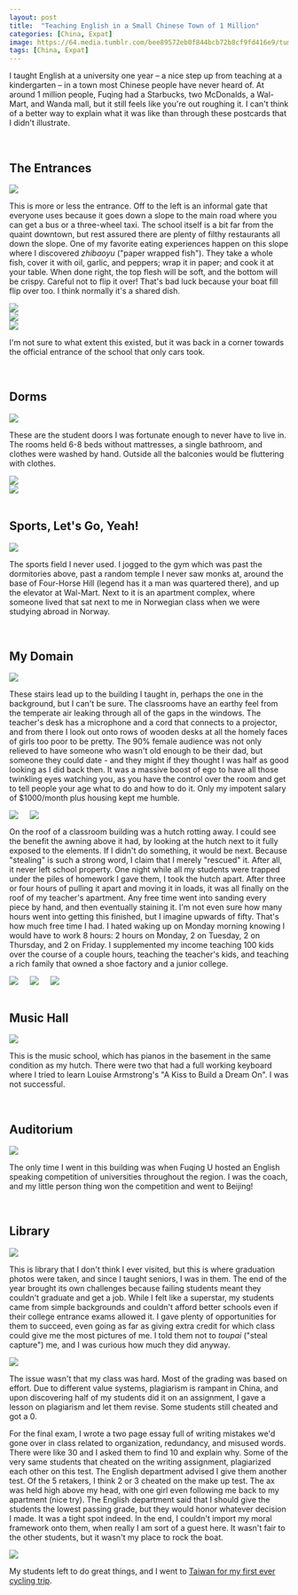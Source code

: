 ```yaml
---
layout: post
title:  "Teaching English in a Small Chinese Town of 1 Million"
categories: [China, Expat]
image: https://64.media.tumblr.com/bee89572eb0f844bcb72b8cf9fd416e9/tumblr_nhy20h9yCj1swz9s8o2_1280.jpg
tags: [China, Expat]
---
```



<p>I taught English at a university one year &ndash; a nice step up from teaching at a kindergarten &ndash; in a town most Chinese people have never heard of. At around 1 million people, Fuqing had a Starbucks, two McDonalds, a Wal-Mart, and Wanda mall, but it still feels like you're out roughing it. I can't think of a better way to explain what it was like than through these postcards that I didn't illustrate.</p>

<br>
<h2>The Entrances</h2>
<div class="columns"><img class="glightbox" src="https://64.media.tumblr.com/a69611d58c995ad6890f889ece12eb3b/fe9bbd2c9a7ed355-d7/s2048x3072/8ba34f6a4343b324444749b98d36a8968f8685d1.jpg">
</div>
<p>This is more or less the entrance. Off to the left is an informal gate that everyone uses because it goes down a slope to the main road where you can get a bus or a three-wheel taxi. The school itself is a bit far from the quaint downtown, but rest assured there are plenty of filthy restaurants all down the slope. One of my favorite eating experiences happen on this slope where I discovered <i>zhibaoyu</i> ("paper wrapped fish"). They take a whole fish, cover it with oil, garlic, and peppers; wrap it in paper; and cook it at your table. When done right, the top flesh will be soft, and the bottom will be crispy. Careful not to flip it over! That's bad luck because your boat fill flip over too. I think normally it's a shared dish.</p>
<div class="columns"><img class="glightbox" src="https://64.media.tumblr.com/bb6c908828a5b60deed27199970cac5d/fe9bbd2c9a7ed355-03/s2048x3072/bdb5122f2010866ea22cf4dd535d928f4763829d.jpg">
</div>
<div class="columns"><img class="glightbox" src="https://64.media.tumblr.com/9927d9ffbd34152cb95734180cf719a5/fe9bbd2c9a7ed355-d6/s640x960/c8f9ad14f458641bdbcc72fbc4d7b4bbc363aca2.jpg">
</div>
<div class="columns"><img class="glightbox" src="https://64.media.tumblr.com/a57cb3495a67cec9c8c7cb0eb1e7555d/fe9bbd2c9a7ed355-7a/s2048x3072/86d85cb78a2bd302e0aaa35800d99e85abe325e0.jpg">
</div>
<p>I'm not sure to what extent this existed, but it was back in a corner towards the official entrance of the school that only cars took.</p>
<br>
<h2>Dorms</h2>
<div class="columns"><img class="glightbox" src="https://64.media.tumblr.com/95e70f28952ea7484f4775fd63fb2f21/fe9bbd2c9a7ed355-9d/s2048x3072/a1481fb0ce40f6618c0ab0dfe8b4caf5fb453a0c.jpg">
</div>
<p>These are the student doors I was fortunate enough to never have to live in. The rooms held 6-8 beds without mattresses, a single bathroom, and clothes were washed by hand. Outside all the balconies would be fluttering with clothes.</p>
<div class="columns"><img class="glightbox" src="https://64.media.tumblr.com/213d36f19bc1e62f0605f49fd8fabf46/fe9bbd2c9a7ed355-7a/s2048x3072/89b4f23a11b458c87310e66dfb31159179ea4301.jpg">
</div>
<div class="columns"><img class="glightbox" src="https://64.media.tumblr.com/59b56ceee3715c94839dff8bc459457f/fe9bbd2c9a7ed355-09/s2048x3072/2c6e577ee2a94bc69f6a907a2ddaab779e5508a0.jpg">
</div>
<br>
<h2>Sports, Let's Go, Yeah!</h2>
<div class="columns"><img class="glightbox" src="https://64.media.tumblr.com/c78608c2cc6f55ce90b0547abe5c1b7d/fe9bbd2c9a7ed355-4b/s2048x3072/4e630644b394540e2235a249e11e96368a24cc5c.jpg">
</div>
<p>The sports field I never used. I jogged to the gym which was past the dormitories above, past a random temple I never saw monks at, around the base of Four-Horse Hill (legend has it a man was quartered there), and up the elevator at Wal-Mart. Next to it is an apartment complex, where someone lived that sat next to me in Norwegian class when we were studying abroad in Norway.</p>
<br>
<h2>My Domain</h2>
<div class="columns"><img class="glightbox" src="https://64.media.tumblr.com/e73bb816bd6fed1c3513e22e0606e644/fe9bbd2c9a7ed355-99/s2048x3072/98bb2a6091dd16840d47511fc1fb3f424b902042.jpg">
</div>
<p>These stairs lead up to the building I taught in, perhaps the one in the background, but I can't be sure. The classrooms have an earthy feel from the temperate air leaking through all of the gaps in the windows. The teacher's desk has a microphone and a cord that connects to a projector, and from there I look out onto rows of wooden desks at all the homely faces of girls too poor to be pretty. The 90% female audience was not only relieved to have someone who wasn't old enough to be their dad, but someone they could date - and they might if they thought I was half as good looking as I did back then. It was a massive boost of ego to have all those twinkling eyes watching you, as you have the control over the room and get to tell people your age what to do and how to do it. Only my impotent salary of $1000/month plus housing kept me humble.</p>
<div class="columns">
<div><img class="glightbox" src="https://64.media.tumblr.com/ff78a9e63645fc0b31c03b35bda6f7a0/fe9bbd2c9a7ed355-62/s2048x3072/7b08b64528f0ae51279de1376845ffa980973a6d.jpg">
</div>
<div><img class="glightbox" src="https://64.media.tumblr.com/a29621e859b7e84a78c87a0f6e6cd947/fe9bbd2c9a7ed355-d8/s2048x3072/1485fb1737a5f67303affa259aeee7303e093319.jpg">
</div>
</div>
<p>On the roof of a classroom building was a hutch rotting away. I could see the benefit the awning above it had, by looking at the hutch next to it fully exposed to the elements. If I didn't do something, it would be next. Because "stealing" is such a strong word, I claim that I merely "rescued" it. After all, it never left school property. One night while all my students were trapped under the piles of homework I gave them, I took the hutch apart. After three or four hours of pulling it apart and moving it in loads, it was all finally on the roof of my teacher's apartment. Any free time went into sanding every piece by hand, and then eventually staining it. I'm not even sure how many hours went into getting this finished, but I imagine upwards of fifty. That's how much free time I had. I hated waking up on Monday morning knowing I would have to work 8 hours: 2 hours on Monday, 2 on Tuesday, 2 on Thursday, and 2 on Friday. I supplemented my income teaching 100 kids over the course of a couple hours, teaching the teacher's kids, and teaching a rich family that owned a shoe factory and a junior college.</p>
<div class="columns">
<div><img class="glightbox" src="https://64.media.tumblr.com/b7f0fe41e78eabe34d1dbfc56ddee43e/fe9bbd2c9a7ed355-c1/s2048x3072/e889a617d2a7207701e3b94059a611ed37514f4f.jpg">
</div>
<div><img class="glightbox" src="https://64.media.tumblr.com/39d072ae796631500a5904affaf3fd77/fe9bbd2c9a7ed355-6d/s2048x3072/b9327766553c987a3d93526d5e67c6738ef7f38c.jpg">
</div>
<div><img class="glightbox" src="https://64.media.tumblr.com/9be0b899ca90dcbd9567f0f472875431/fe9bbd2c9a7ed355-37/s2048x3072/c8ab99b3af0b717fa7cfb95413c4f1626bf3bb45.jpg">
</div>
</div>
<br>
<h2>Music Hall</h2>
<div class="columns"><img class="glightbox" src="https://64.media.tumblr.com/3a7b2310db14b6e45552e770259e9a74/fe9bbd2c9a7ed355-ea/s2048x3072/f445db4c077145fd6a700e9baa1b4299400e0370.jpg">
</div>
<p>This is the music school, which has pianos in the basement in the same condition as my hutch. There were two that had a full working keyboard where I tried to learn Louise Armstrong's "A Kiss to Build a Dream On". I was not successful.</p>
<br>
<h2>Auditorium</h2>
<div class="columns"><img class="glightbox" src="https://64.media.tumblr.com/283b01ea44a2f50700fe80019b9282b8/fe9bbd2c9a7ed355-55/s2048x3072/6f1f5a83848b23b37a02625f326127dca239090e.jpg">
</div>
<p>The only time I went in this building was when Fuqing U hosted an English speaking competition of universities throughout the region. I was the coach, and my little person thing won the competition and went to Beijing!</p>
<br>
<h2>Library</h2>
<div class="columns"><img class="glightbox" src="https://64.media.tumblr.com/c641f20ee47c6918af197e0aa30db546/fe9bbd2c9a7ed355-dc/s2048x3072/7e9300e1192cf0510ed5e3185a6cdea4b1ca2d59.jpg">
</div>
<p>This is library that I don't think I ever visited, but this is where graduation photos were taken, and since I taught seniors, I was in them. The end of the year brought its own challenges because failing students meant they couldn't graduate and get a job. While I felt like a superstar, my students came from simple backgrounds and couldn't afford better schools even if their college entrance exams allowed it. I gave plenty of opportunities for them to succeed, even going as far as giving extra credit for which class could give me the most pictures of me. I told them not to <i>toupai</i> ("steal capture") me, and I was curious how much they did anyway. </p>
<div class="columns"><img class="glightbox" src="https://64.media.tumblr.com/be5e820f56e95e755ed3df2350fe7eee/fe9bbd2c9a7ed355-25/s540x810/cc59366b315ccf6afc856a1e28c53a703f8ef314.jpg">
</div>
<p>The issue wasn't that my class was hard. Most of the grading was based on effort. Due to different value systems, plagiarism is rampant in China, and upon discovering half of my students did it on an assignment, I gave a lesson on plagiarism and let them revise. Some students still cheated and got a 0.</p>
<p>For the final exam, I wrote a two page essay full of writing mistakes we'd gone over in class related to organization, redundancy, and misused words. There were like 30 and I asked them to find 10 and explain why. Some of the very same students that cheated on the writing assignment, plagiarized each other on this test. The English department advised I give them another test. Of the 5 retakers, I think 2 or 3 cheated on the make up test. The ax was held high above my head, with one girl even following me back to my apartment (nice try). The English department said that I should give the students the lowest passing grade, but they would honor whatever decision I made. It was a tight spot indeed. In the end, I couldn't import my moral framework onto them, when really I am sort of a guest here. It wasn't fair to the other students, but it wasn't my place to rock the boat.</p>
<div class="columns"><img class="glightbox" src="https://64.media.tumblr.com/5d1caf04365fd928d2976ebe071e643c/fe9bbd2c9a7ed355-06/s1280x1920/5fe37058f407c602be8c24f33c696ba12033e22c.jpg">
</div>
<p>My students left to do great things, and I went to <a href="https://daddyblondlegs.com/Cycling-around-Taiwan/">Taiwan for my first ever cycling trip</a>.</p>